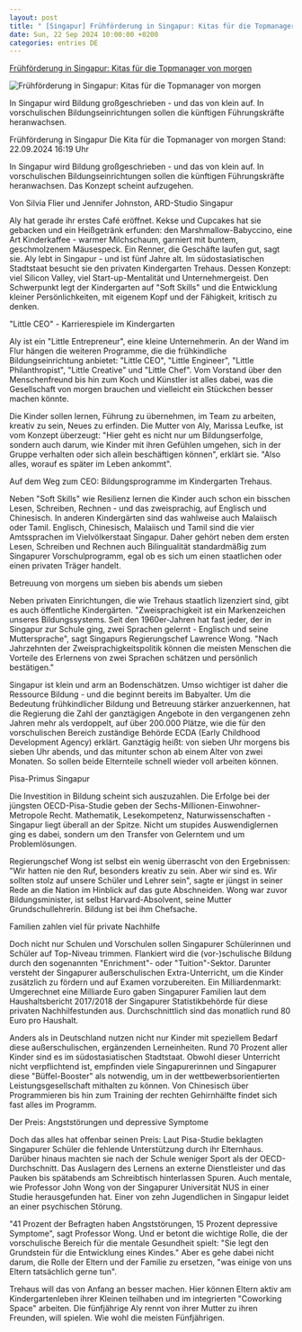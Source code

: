 ```yaml
---
layout: post
title: " [Singapur] Frühförderung in Singapur: Kitas für die Topmanager von morgen"
date: Sun, 22 Sep 2024 10:00:00 +0200
categories: entries DE
---
```

[Frühförderung in Singapur: Kitas für die Topmanager von morgen](https://www.tagesschau.de/wirtschaft/weltwirtschaft/singapur-manager-von-morgen-100.html)

![Frühförderung in Singapur: Kitas für die Topmanager von morgen](https://images.tagesschau.de/image/36cbc110-b7ad-42ea-8719-33e4889ccbb3/AAABkgpSdpM/AAABkZLhkrw/16x9-1280/kita-singapur-100.jpg)

In Singapur wird Bildung großgeschrieben - und das von klein auf. In vorschulischen Bildungseinrichtungen sollen die künftigen Führungskräfte heranwachsen.

Frühförderung in Singapur Die Kita für die Topmanager von morgen Stand: 22.09.2024 16:19 Uhr

In Singapur wird Bildung großgeschrieben - und das von klein auf. In vorschulischen Bildungseinrichtungen sollen die künftigen Führungskräfte heranwachsen. Das Konzept scheint aufzugehen.

Von Silvia Flier und Jennifer Johnston, ARD-Studio Singapur

Aly hat gerade ihr erstes Café eröffnet. Kekse und Cupcakes hat sie gebacken und ein Heißgetränk erfunden: den Marshmallow-Babyccino, eine Art Kinderkaffee - warmer Milchschaum, garniert mit buntem, geschmolzenem Mäusespeck. Ein Renner, die Geschäfte laufen gut, sagt sie. Aly lebt in Singapur - und ist fünf Jahre alt. Im südostasiatischen Stadtstaat besucht sie den privaten Kindergarten Trehaus. Dessen Konzept: viel Silicon Valley, viel Start-up-Mentalität und Unternehmergeist. Den Schwerpunkt legt der Kindergarten auf "Soft Skills" und die Entwicklung kleiner Persönlichkeiten, mit eigenem Kopf und der Fähigkeit, kritisch zu denken.

"Little CEO" - Karrierespiele im Kindergarten

Aly ist ein "Little Entrepreneur", eine kleine Unternehmerin. An der Wand im Flur hängen die weiteren Programme, die die frühkindliche Bildungseinrichtung anbietet: "Little CEO", "Little Engineer", "Little Philanthropist", "Little Creative" und "Little Chef". Vom Vorstand über den Menschenfreund bis hin zum Koch und Künstler ist alles dabei, was die Gesellschaft von morgen brauchen und vielleicht ein Stückchen besser machen könnte.

Die Kinder sollen lernen, Führung zu übernehmen, im Team zu arbeiten, kreativ zu sein, Neues zu erfinden. Die Mutter von Aly, Marissa Leufke, ist vom Konzept überzeugt: "Hier geht es nicht nur um Bildungserfolge, sondern auch darum, wie Kinder mit ihren Gefühlen umgehen, sich in der Gruppe verhalten oder sich allein beschäftigen können", erklärt sie. "Also alles, worauf es später im Leben ankommt".

Auf dem Weg zum CEO: Bildungsprogramme im Kindergarten Trehaus.

Neben "Soft Skills" wie Resilienz lernen die Kinder auch schon ein bisschen Lesen, Schreiben, Rechnen - und das zweisprachig, auf Englisch und Chinesisch. In anderen Kindergärten sind das wahlweise auch Malaiisch oder Tamil. Englisch, Chinesisch, Malaiisch und Tamil sind die vier Amtssprachen im Vielvölkerstaat Singapur. Daher gehört neben dem ersten Lesen, Schreiben und Rechnen auch Bilingualität standardmäßig zum Singapurer Vorschulprogramm, egal ob es sich um einen staatlichen oder einen privaten Träger handelt.

Betreuung von morgens um sieben bis abends um sieben

Neben privaten Einrichtungen, die wie Trehaus staatlich lizenziert sind, gibt es auch öffentliche Kindergärten. "Zweisprachigkeit ist ein Markenzeichen unseres Bildungssystems. Seit den 1960er-Jahren hat fast jeder, der in Singapur zur Schule ging, zwei Sprachen gelernt - Englisch und seine Muttersprache", sagt Singapurs Regierungschef Lawrence Wong. "Nach Jahrzehnten der Zweisprachigkeitspolitik können die meisten Menschen die Vorteile des Erlernens von zwei Sprachen schätzen und persönlich bestätigen."

Singapur ist klein und arm an Bodenschätzen. Umso wichtiger ist daher die Ressource Bildung - und die beginnt bereits im Babyalter. Um die Bedeutung frühkindlicher Bildung und Betreuung stärker anzuerkennen, hat die Regierung die Zahl der ganztägigen Angebote in den vergangenen zehn Jahren mehr als verdoppelt, auf über 200.000 Plätze, wie die für den vorschulischen Bereich zuständige Behörde ECDA (Early Childhood Development Agency) erklärt. Ganztägig heißt: von sieben Uhr morgens bis sieben Uhr abends, und das mitunter schon ab einem Alter von zwei Monaten. So sollen beide Elternteile schnell wieder voll arbeiten können.

Pisa-Primus Singapur

Die Investition in Bildung scheint sich auszuzahlen. Die Erfolge bei der jüngsten OECD-Pisa-Studie geben der Sechs-Millionen-Einwohner-Metropole Recht. Mathematik, Lesekompetenz, Naturwissenschaften - Singapur liegt überall an der Spitze. Nicht um stupides Auswendiglernen ging es dabei, sondern um den Transfer von Gelerntem und um Problemlösungen.

Regierungschef Wong ist selbst ein wenig überrascht von den Ergebnissen: "Wir hatten nie den Ruf, besonders kreativ zu sein. Aber wir sind es. Wir sollten stolz auf unsere Schüler und Lehrer sein", sagte er jüngst in seiner Rede an die Nation im Hinblick auf das gute Abschneiden. Wong war zuvor Bildungsminister, ist selbst Harvard-Absolvent, seine Mutter Grundschullehrerin. Bildung ist bei ihm Chefsache.

Familien zahlen viel für private Nachhilfe

Doch nicht nur Schulen und Vorschulen sollen Singapurer Schülerinnen und Schüler auf Top-Niveau trimmen. Flankiert wird die (vor-)schulische Bildung durch den sogenannten "Enrichment"- oder "Tuition"-Sektor. Darunter versteht der Singapurer außerschulischen Extra-Unterricht, um die Kinder zusätzlich zu fördern und auf Examen vorzubereiten. Ein Milliardenmarkt: Umgerechnet eine Milliarde Euro gaben Singapurer Familien laut dem Haushaltsbericht 2017/2018 der Singapurer Statistikbehörde für diese privaten Nachhilfestunden aus. Durchschnittlich sind das monatlich rund 80 Euro pro Haushalt.

Anders als in Deutschland nutzen nicht nur Kinder mit speziellem Bedarf diese außerschulischen, ergänzenden Lerneinheiten. Rund 70 Prozent aller Kinder sind es im südostasiatischen Stadtstaat. Obwohl dieser Unterricht nicht verpflichtend ist, empfinden viele Singapurerinnen und Singapurer diese "Büffel-Booster" als notwendig, um in der wettbewerbsorientierten Leistungsgesellschaft mithalten zu können. Von Chinesisch über Programmieren bis hin zum Training der rechten Gehirnhälfte findet sich fast alles im Programm.

Der Preis: Angststörungen und depressive Symptome

Doch das alles hat offenbar seinen Preis: Laut Pisa-Studie beklagten Singapurer Schüler die fehlende Unterstützung durch ihr Elternhaus. Darüber hinaus machten sie nach der Schule weniger Sport als der OECD-Durchschnitt. Das Auslagern des Lernens an externe Dienstleister und das Pauken bis spätabends am Schreibtisch hinterlassen Spuren. Auch mentale, wie Professor John Wong von der Singapurer Universität NUS in einer Studie herausgefunden hat. Einer von zehn Jugendlichen in Singapur leidet an einer psychischen Störung.

"41 Prozent der Befragten haben Angststörungen, 15 Prozent depressive Symptome", sagt Professor Wong. Und er betont die wichtige Rolle, die der vorschulische Bereich für die mentale Gesundheit spielt: "Sie legt den Grundstein für die Entwicklung eines Kindes." Aber es gehe dabei nicht darum, die Rolle der Eltern und der Familie zu ersetzen, "was einige von uns Eltern tatsächlich gerne tun".

Trehaus will das von Anfang an besser machen. Hier können Eltern aktiv am Kindergartenleben ihrer Kleinen teilhaben und im integrierten "Coworking Space" arbeiten. Die fünfjährige Aly rennt von ihrer Mutter zu ihren Freunden, will spielen. Wie wohl die meisten Fünfjährigen.


